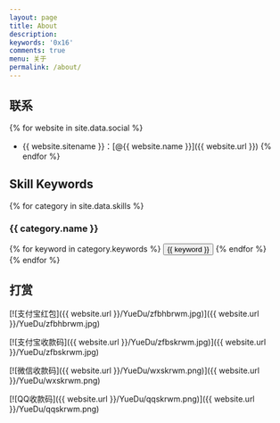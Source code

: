 ```yaml
---
layout: page
title: About
description:
keywords: '0x16'
comments: true
menu: 关于
permalink: /about/
---
```


## 联系

{% for website in site.data.social %}
* {{ website.sitename }}：[@{{ website.name }}]({{ website.url }})
{% endfor %}

## Skill Keywords

{% for category in site.data.skills %}
### {{ category.name }}
<div class="btn-inline">
{% for keyword in category.keywords %}
<button class="btn btn-outline" type="button">{{ keyword }}</button>
{% endfor %}
</div>
{% endfor %}

## 打赏

[![支付宝红包]({{ website.url }}/YueDu/zfbhbrwm.jpg)]({{ website.url }}/YueDu/zfbhbrwm.jpg)

[![支付宝收款码]({{ website.url }}/YueDu/zfbskrwm.jpg)]({{ website.url }}/YueDu/zfbskrwm.jpg)

[![微信收款码]({{ website.url }}/YueDu/wxskrwm.png)]({{ website.url }}/YueDu/wxskrwm.png)

[![QQ收款码]({{ website.url }}/YueDu/qqskrwm.png)]({{ website.url }}/YueDu/qqskrwm.png)
